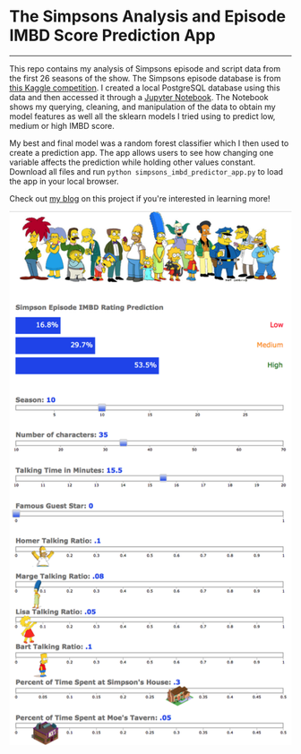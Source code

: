 # The Simpsons Analysis and Episode IMBD Score Prediction App  
---

This repo contains my analysis of Simpsons episode and script data from the first 26 seasons of the show. The Simpsons episode database is from [this Kaggle competition](https://www.kaggle.com/wcukierski/the-simpsons-by-the-data). I created a local PostgreSQL database using this data and then accessed it through a [Jupyter Notebook](Simpsons_IMBD_Prediction_Modeling.ipynb). The Notebook shows my querying, cleaning, and manipulation of the data to obtain my model features as well all the sklearn models I tried using to predict low, medium or high IMBD score.

My best and final model was a random forest classifier which I then used to create a prediction app. The app allows users to see how changing one variable affects the prediction while holding other values constant. Download all files and run ```python simpsons_imbd_predictor_app.py``` to load the app in your local browser.

Check out [my blog](https://lauraehoward.weebly.com/blog/the-good-the-bad-and-the-meh-classifying-the-simpsons-episode-quality) on this project if you're interested in learning more!

![App Screenshot](static/app_screenshot.png)

